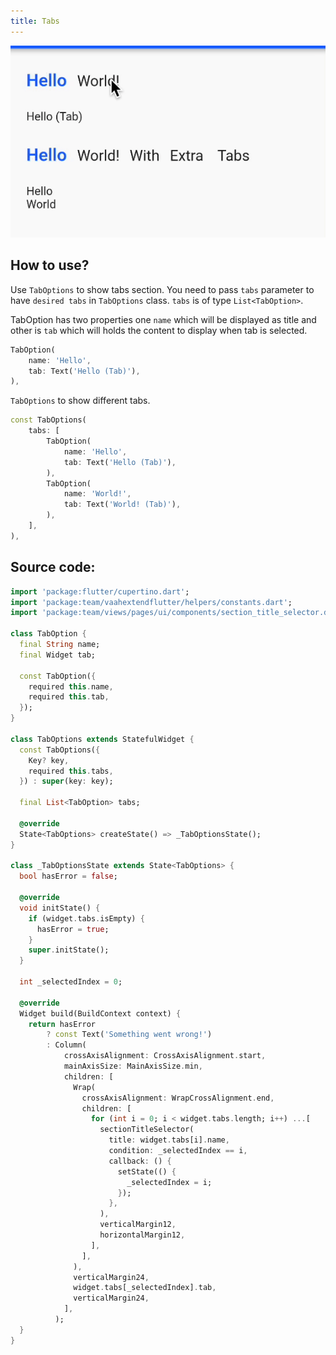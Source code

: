 ```yaml
---
title: Tabs
---
```


<img  src="/images/flutter/atom-widgets/tabs.gif" alt="tabs">



## How to use?

Use `TabOptions` to show tabs section. You need to pass `tabs` parameter to have `desired tabs` in `TabOptions` class. `tabs` is of type `List<TabOption>`.

TabOption has two properties one `name` which will be displayed as title and other is `tab` which will holds the content to display when tab is selected.

```dart
TabOption(
    name: 'Hello',
    tab: Text('Hello (Tab)'),
),
```

`TabOptions` to show different tabs.
```dart
const TabOptions(
    tabs: [
        TabOption(
            name: 'Hello',
            tab: Text('Hello (Tab)'),
        ),
        TabOption(
            name: 'World!',
            tab: Text('World! (Tab)'),
        ),
    ],
),
```

## Source code:

```dart
import 'package:flutter/cupertino.dart';
import 'package:team/vaahextendflutter/helpers/constants.dart';
import 'package:team/views/pages/ui/components/section_title_selector.dart';

class TabOption {
  final String name;
  final Widget tab;

  const TabOption({
    required this.name,
    required this.tab,
  });
}

class TabOptions extends StatefulWidget {
  const TabOptions({
    Key? key,
    required this.tabs,
  }) : super(key: key);

  final List<TabOption> tabs;

  @override
  State<TabOptions> createState() => _TabOptionsState();
}

class _TabOptionsState extends State<TabOptions> {
  bool hasError = false;

  @override
  void initState() {
    if (widget.tabs.isEmpty) {
      hasError = true;
    }
    super.initState();
  }

  int _selectedIndex = 0;

  @override
  Widget build(BuildContext context) {
    return hasError
        ? const Text('Something went wrong!')
        : Column(
            crossAxisAlignment: CrossAxisAlignment.start,
            mainAxisSize: MainAxisSize.min,
            children: [
              Wrap(
                crossAxisAlignment: WrapCrossAlignment.end,
                children: [
                  for (int i = 0; i < widget.tabs.length; i++) ...[
                    sectionTitleSelector(
                      title: widget.tabs[i].name,
                      condition: _selectedIndex == i,
                      callback: () {
                        setState(() {
                          _selectedIndex = i;
                        });
                      },
                    ),
                    verticalMargin12,
                    horizontalMargin12,
                  ],
                ],
              ),
              verticalMargin24,
              widget.tabs[_selectedIndex].tab,
              verticalMargin24,
            ],
          );
  }
}
```
